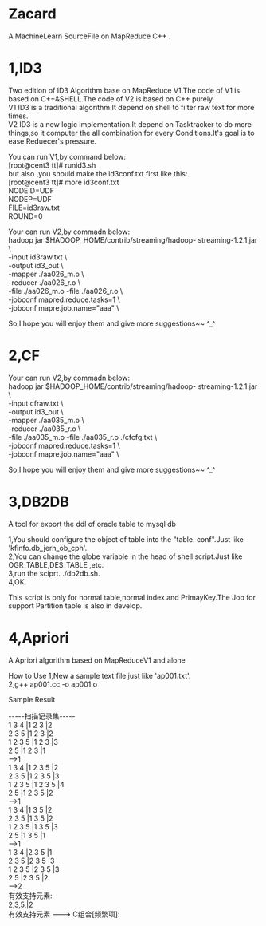Zacard  
======  

A MachineLearn SourceFile on MapReduce C++  .


1,ID3  
======  
Two edition of ID3 Algorithm base on MapReduce V1.The code of V1 is based on C++&SHELL.The code of V2 is based on C++ purely.  
V1 ID3 is a traditional algorithm.It depend on shell to filter raw text for more times.  
V2 ID3 is a new logic implementation.It depend on Tasktracker to do more things,so it computer the all combination for every Conditions.It's goal is to ease Reduecer's pressure.  

You can run V1,by command below:  
[root@cent3 tt]# runid3.sh  
but also ,you should make the id3conf.txt first like this:  
[root@cent3 tt]# more id3conf.txt  
NODEID=UDF  
NODEP=UDF  
FILE=id3raw.txt  
ROUND=0  

Your can run V2,by commadn below:  
  hadoop jar $HADOOP_HOME/contrib/streaming/hadoop-  streaming-1.2.1.jar  \  
   -input id3raw.txt  \  
   -output  id3_out \  
   -mapper ./aa026_m.o \  
   -reducer ./aa026_r.o  \  
   -file ./aa026_m.o -file ./aa026_r.o  \  
   -jobconf mapred.reduce.tasks=1 \  
   -jobconf mapre.job.name="aaa" \  
   
So,I hope you will enjoy them and give more suggestions~~ ^_^  

2,CF      
======    
Your can run V2,by commadn below:  
  hadoop jar $HADOOP_HOME/contrib/streaming/hadoop-  streaming-1.2.1.jar  \    
   -input cfraw.txt  \    
   -output  id3_out \    
   -mapper ./aa035_m.o \    
   -reducer ./aa035_r.o  \    
   -file ./aa035_m.o -file ./aa035_r.o ./cfcfg.txt \    
   -jobconf mapred.reduce.tasks=1 \    
   -jobconf mapre.job.name="aaa" \    
    
So,I hope you will enjoy them and give more suggestions~~ ^_^  
  


3,DB2DB  
=======  
A tool for export the ddl of oracle table to mysql db  

1,You should configure the object of table into the "table.  conf".Just like 'kfinfo.db_jerh_ob_cph'.  
2,You can change the globe variable in the head of shell script.Just like OGR_TABLE,DES_TABLE ,etc.  
3,run the sciprt. ./db2db.sh.  
4,OK.  


This script is only for normal table,normal index and PrimayKey.The Job for support Partition table is also in develop.  

4,Apriori  
=======  
A Apriori algorithm based on MapReduceV1 and alone  

How to Use
1,New a sample text file just like 'ap001.txt'.  
2,g++ ap001.cc -o ap001.o  

Sample Result  

-----扫描记录集-----                  
1 3 4 |1 2 3 |2                      
2 3 5 |1 2 3 |2                      
1 2 3 5 |1 2 3 |3                    
2 5 |1 2 3 |1                        
-->1                                 
1 3 4 |1 2 3 5 |2                    
2 3 5 |1 2 3 5 |3                    
1 2 3 5 |1 2 3 5 |4                  
2 5 |1 2 3 5 |2                      
-->1                                 
1 3 4 |1 3 5 |2                      
2 3 5 |1 3 5 |2                      
1 2 3 5 |1 3 5 |3                    
2 5 |1 3 5 |1                        
-->1                                 
1 3 4 |2 3 5 |1                      
2 3 5 |2 3 5 |3                      
1 2 3 5 |2 3 5 |3                    
2 5 |2 3 5 |2                        
-->2                                 
有效支持元素:                        
2,3,5,|2                             
有效支持元素 ---> C组合[频繁项]:     

